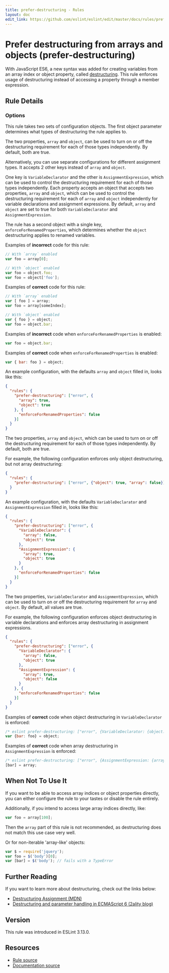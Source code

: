 ```yaml
---
title: prefer-destructuring - Rules
layout: doc
edit_link: https://github.com/eslint/eslint/edit/master/docs/rules/prefer-destructuring.md
---
```

<!-- Note: No pull requests accepted for this file. See README.md in the root directory for details. -->

# Prefer destructuring from arrays and objects (prefer-destructuring)

With JavaScript ES6, a new syntax was added for creating variables from an array index or object property, called [destructuring](#further-reading).  This rule enforces usage of destructuring instead of accessing a property through a member expression.

## Rule Details

### Options

This rule takes two sets of configuration objects. The first object parameter determines what types of destructuring the rule applies to.

The two properties, `array` and `object`, can be used to turn on or off the destructuring requirement for each of those types independently. By default, both are true.

Alternatively, you can use separate configurations for different assignment types. It accepts 2 other keys instead of `array` and `object`.

One key is `VariableDeclarator` and the other is `AssignmentExpression`, which can be used to control the destructuring requirement for each of those types independently. Each property accepts an object that accepts two properties, `array` and `object`, which can be used to control the destructuring requirement for each of `array` and `object` independently for variable declarations and assignment expressions.  By default, `array` and `object` are set to true for both `VariableDeclarator` and `AssignmentExpression`.

The rule has a second object with a single key, `enforceForRenamedProperties`, which determines whether the `object` destructuring applies to renamed variables.

Examples of **incorrect** code for this rule:

```javascript
// With `array` enabled
var foo = array[0];

// With `object` enabled
var foo = object.foo;
var foo = object['foo'];
```

Examples of **correct** code for this rule:

```javascript
// With `array` enabled
var [ foo ] = array;
var foo = array[someIndex];

// With `object` enabled
var { foo } = object;
var foo = object.bar;
```

Examples of **incorrect** code when `enforceForRenamedProperties` is enabled:

```javascript
var foo = object.bar;
```

Examples of **correct** code when `enforceForRenamedProperties` is enabled:

```javascript
var { bar: foo } = object;
```

An example configuration, with the defaults `array` and `object` filled in, looks like this:

```json
{
  "rules": {
    "prefer-destructuring": ["error", {
      "array": true,
      "object": true
    }, {
      "enforceForRenamedProperties": false
    }]
  }
}
```

The two properties, `array` and `object`, which can be used to turn on or off the destructuring requirement for each of those types independently. By default, both are true.

For example, the following configuration enforces only object destructuring, but not array destructuring:

```json
{
  "rules": {
    "prefer-destructuring": ["error", {"object": true, "array": false}]
  }
}
```

An example configuration, with the defaults `VariableDeclarator` and `AssignmentExpression` filled in, looks like this:

```json
{
  "rules": {
    "prefer-destructuring": ["error", {
      "VariableDeclarator": {
        "array": false,
        "object": true
      },
      "AssignmentExpression": {
        "array": true,
        "object": true
      }
    }, {
      "enforceForRenamedProperties": false
    }]
  }
}
```

The two properties, `VariableDeclarator` and `AssignmentExpression`, which can be used to turn on or off the destructuring requirement for `array` and `object`. By default, all values are true.

For example, the following configuration enforces object destructuring in variable declarations and enforces array destructuring in assignment expressions.

```json
{
  "rules": {
    "prefer-destructuring": ["error", {
      "VariableDeclarator": {
        "array": false,
        "object": true
      },
      "AssignmentExpression": {
        "array": true,
        "object": false
      }
    }, {
      "enforceForRenamedProperties": false
    }]
  }
}

```

Examples of **correct** code when object destructuring in `VariableDeclarator` is enforced:

```javascript
/* eslint prefer-destructuring: ["error", {VariableDeclarator: {object: true}}] */
var {bar: foo} = object;
```

Examples of **correct** code when array destructuring in `AssignmentExpression` is enforced:

```javascript
/* eslint prefer-destructuring: ["error", {AssignmentExpression: {array: true}}] */
[bar] = array;
```

## When Not To Use It

If you want to be able to access array indices or object properties directly, you can either configure the rule to your tastes or disable the rule entirely.

Additionally, if you intend to access large array indices directly, like:

```javascript
var foo = array[100];
```

Then the `array` part of this rule is not recommended, as destructuring does not match this use case very well.

Or for non-iterable 'array-like' objects:

```javascript
var $ = require('jquery');
var foo = $('body')[0];
var [bar] = $('body'); // fails with a TypeError
```


## Further Reading

If you want to learn more about destructuring, check out the links below:

- [Destructuring Assignment (MDN)](https://developer.mozilla.org/en-US/docs/Web/JavaScript/Reference/Operators/Destructuring_assignment)
- [Destructuring and parameter handling in ECMAScript 6 (2ality blog)](http://www.2ality.com/2015/01/es6-destructuring.html)

## Version

This rule was introduced in ESLint 3.13.0.

## Resources

* [Rule source](https://github.com/eslint/eslint/tree/master/lib/rules/prefer-destructuring.js)
* [Documentation source](https://github.com/eslint/eslint/tree/master/docs/rules/prefer-destructuring.md)
